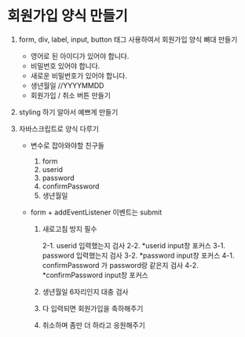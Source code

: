 # 회원가입 양식 만들기

1. form, div, label, input, button 태그 사용하여서 회원가입 양식 뼈대 만들기

   - 영어로 된 아이디가 있어야 합니다.
   - 비밀번호 있어야 합니다.
   - 새로운 비밀번호가 있어야 합니다.
   - 생년월일 //YYYYMMDD
   - 회원가입 / 취소 버튼 만들기

2. styling 하기
   알아서 예쁘게 만들기

3. 자바스크립트로 양식 다루기

   - 변수로 잡아와야할 친구들

     1. form
     2. userid
     3. password
     4. confirmPassword
     5. 생년월일

   - form + addEventListener 이벤트는 submit

     1. 새로고침 방지 필수

        2-1. userid 입력했는지 검사
        2-2. *userid input창 포커스
        3-1. password 입력했는지 검사
        3-2. *password input창 포커스
        4-1. confirmPassword 가 password랑 같은지 검사
        4-2. \*confirmPassword input창 포커스

     2. 생년월일 6자리인지 대충 검사

     3. 다 입력되면 회원가입을 축하해주기
     4. 취소하며 좀만 더 하라고 응원해주기
